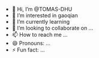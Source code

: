 - 👋 Hi, I’m @TOMAS-DHU
- 👀 I’m interested in gaoqian
- 🌱 I’m currently learning 
- 💞️ I’m looking to collaborate on ...
- 📫 How to reach me ...
- 😄 Pronouns: ...
- ⚡ Fun fact: ...

<!---
TOMAS-DHU/TOMAS-DHU is a ✨ special ✨ repository because its `README.md` (this file) appears on your GitHub profile.
You can click the Preview link to take a look at your changes.
--->
